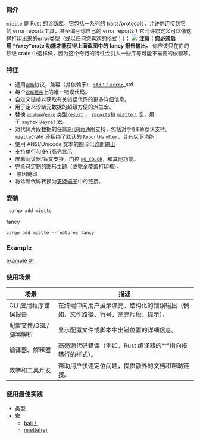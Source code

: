### 简介
`miette` 是 Rust 的诊断库。它包括一系列的 traits/protocols，允许你连接到它的 error reports工具，甚至编写你自己的 error reports！它允许您定义可以像这样打印出来的error类型（或以任何您喜欢的格式！）：
![](Pasted%20image%2020250528101920.png)
**注意：您必须启用 `“fancy”`crate 功能才能获得上面截图中的 fancy 报告输出。** 你应该只在你的顶级 crate 中这样做，因为这个奇特的特性会引入一些库等可能不需要的依赖项。
### 特征
- 通用[`诊断`](https://docs.rs/miette/latest/miette/trait.Diagnostic.html "trait miette::Diagnostic")协议，兼容（并依赖于） [`std：：error`](https://doc.rust-lang.org/nightly/core/error/trait.Error.html "trait core::error::Error")_std..
- 每个[`诊断程序`](https://docs.rs/miette/latest/miette/trait.Diagnostic.html "trait miette::Diagnostic")上的唯一错误代码。
- 自定义链接以获取有关错误代码的更多详细信息。
- 用于定义诊断元数据的超级方便的派生宏。
- 替换 [`anyhow`](https://docs.rs/anyhow)/[`eyre`](https://docs.rs/eyre) 类型[`result`](https://docs.rs/miette/latest/miette/type.Result.html "type miette::Result") ， [`reports`](https://docs.rs/miette/latest/miette/struct.Error.html "struct miette::Error")和 [`miette！`](https://docs.rs/miette/latest/miette/macro.miette.html "macro miette::miette") 宏，用于 `anyhow!`/`eyre!` 宏。
- 对代码片段数据的任意[`源代码的`](https://docs.rs/miette/latest/miette/trait.SourceCode.html "trait miette::SourceCode")通用支持，包括对`字符串的`默认支持。
`miette`crate 还捆绑了默认的 [`ReportHandler`](https://docs.rs/miette/latest/miette/trait.ReportHandler.html "trait miette::ReportHandler")，具有以下功能：
- 使用 ANSI/Unicode 文本的图形化[诊断输出](https://docs.rs/miette/latest/miette/#about)
- 支持单行和多行高亮显示
- 屏幕阅读器/盲文支持，门控 [`NO_COLOR`](http://no-color.org/)，和其他功能。
- 完全可定制的图形主题（或完全覆盖打印机）。
-  原因链印
- 将诊断代码转换为[支持端子](https://gist.github.com/egmontkob/eb114294efbcd5adb1944c9f3cb5feda)中的链接。
### 安装
```
 cargo add miette
```
fancy
```
cargo add miette --features fancy
```
### Example
[example 01](example%2001.md)
### 使用场景

| 场景            | 描述                                        |
| ------------- | ----------------------------------------- |
| CLI 应用程序错误报告  | 在终端中向用户展示漂亮、结构化的错误输出（例如，文件路径、行号、高亮片段、提示）。 |
| 配置文件/DSL/脚本解析 | 显示配置文件或脚本中出错位置的详细信息。                      |
| 编译器、解释器       | 高亮源代码错误（例如，Rust 编译器的“^”指向报错行的样式）。         |
| 教学和工具开发       | 帮助用户快速定位问题，提供额外的文档和帮助链接。                  |
### 使用最佳实践
- 类型
- 宏
	- [bail！](bail！.md)
	- [miette!(e)](miette!(e).md)